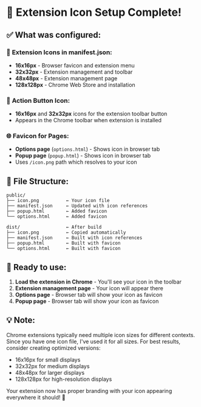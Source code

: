 # 🎨 Extension Icon Setup Complete!

## ✅ **What was configured:**

### 📱 **Extension Icons in manifest.json:**

-  **16x16px** - Browser favicon and extension menu
-  **32x32px** - Extension management and toolbar
-  **48x48px** - Extension management page
-  **128x128px** - Chrome Web Store and installation

### 🔧 **Action Button Icon:**

-  **16x16px** and **32x32px** icons for the extension toolbar button
-  Appears in the Chrome toolbar when extension is installed

### 🌐 **Favicon for Pages:**

-  **Options page** (`options.html`) - Shows icon in browser tab
-  **Popup page** (`popup.html`) - Shows icon in browser tab
-  Uses `/icon.png` path which resolves to your icon

## 📁 **File Structure:**

```
public/
├── icon.png          ← Your icon file
├── manifest.json     ← Updated with icon references
├── popup.html        ← Added favicon
└── options.html      ← Added favicon

dist/                 ← After build
├── icon.png          ← Copied automatically
├── manifest.json     ← Built with icon references
├── popup.html        ← Built with favicon
└── options.html      ← Built with favicon
```

## 🚀 **Ready to use:**

1. **Load the extension in Chrome** - You'll see your icon in the toolbar
2. **Extension management page** - Your icon will appear there
3. **Options page** - Browser tab will show your icon as favicon
4. **Popup page** - Browser tab will show your icon as favicon

## 💡 **Note:**

Chrome extensions typically need multiple icon sizes for different contexts. Since you have one icon file, I've used it for all sizes. For best results, consider creating optimized versions:

-  16x16px for small displays
-  32x32px for medium displays
-  48x48px for larger displays
-  128x128px for high-resolution displays

Your extension now has proper branding with your icon appearing everywhere it should! 🎉
